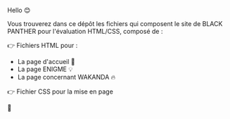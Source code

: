 Hello 😊

Vous trouverez dans ce dépôt les fichiers qui composent le site de BLACK PANTHER pour l'évaluation HTML/CSS, composé de :

👉 Fichiers HTML pour :
- La page d'accueil 👐
- La page ENIGME 💡
- La page concernant WAKANDA 🔥

👉 Fichier CSS pour la mise en page

👀
